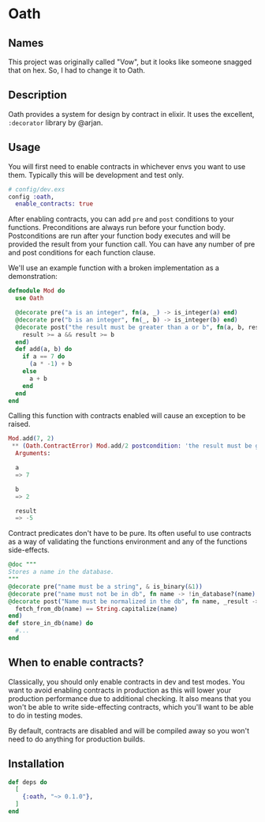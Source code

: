 # Oath

## Names

This project was originally called "Vow", but it looks like someone snagged that on hex. So, I had to change it to Oath.

## Description

Oath provides a system for design by contract in elixir. It uses the excellent,
`:decorator` library by @arjan.

## Usage

You will first need to enable contracts in whichever envs you want to use them.
Typically this will be development and test only.

```elixir
# config/dev.exs
config :oath,
  enable_contracts: true
```

After enabling contracts, you can add `pre` and `post` conditions to your functions.
Preconditions are always run before your function body. Postconditions are run after
your function body executes and will be provided the result from your function
call. You can have any number of pre and post conditions for each function clause.

We'll use an example function with a broken implementation as a demonstration:

```elixir
defmodule Mod do
  use Oath

  @decorate pre("a is an integer", fn(a, _) -> is_integer(a) end)
  @decorate pre("b is an integer", fn(_, b) -> is_integer(b) end)
  @decorate post("the result must be greater than a or b", fn(a, b, result) ->
    result >= a && result >= b
  end)
  def add(a, b) do
    if a == 7 do
      (a * -1) + b
    else
      a + b
    end
  end
end
```

Calling this function with contracts enabled will cause an exception to be raised.

```elixir
Mod.add(7, 2)
 ** (Oath.ContractError) Mod.add/2 postcondition: 'the result must be greater than a or b' failed with input:
  Arguments:

  a
  => 7

  b
  => 2

  result
  => -5
```

Contract predicates don't have to be pure. Its often useful to use contracts
as a way of validating the functions environment and any of the functions side-effects.

```elixir
@doc """
Stores a name in the database.
"""
@decorate pre("name must be a string", & is_binary(&1))
@decorate pre("name must not be in db", fn name -> !in_database?(name) end)
@decorate post("Name must be normalized in the db", fn name, _result ->
  fetch_from_db(name) == String.capitalize(name)
end)
def store_in_db(name) do
  #...
end
```

## When to enable contracts?

Classically, you should only enable contracts in dev and test modes. You want
to avoid enabling contracts in production as this will lower your production
performance due to additional checking. It also means that you won't be able
to write side-effecting contracts, which you'll want to be able to do in testing
modes.

By default, contracts are disabled and will be compiled away so you won't need
to do anything for production builds.

## Installation

```elixir
def deps do
  [
    {:oath, "~> 0.1.0"},
  ]
end
```
